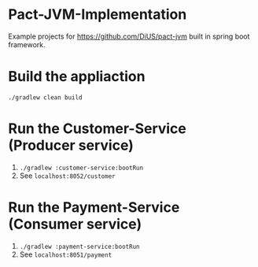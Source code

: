 # Pact-JVM-Implementation

Example projects for https://github.com/DiUS/pact-jvm built in spring boot framework.


# Build the appliaction
`./gradlew clean build`


# Run the Customer-Service (Producer service)
1. `./gradlew :customer-service:bootRun` 
2. See `localhost:8052/customer`

# Run the Payment-Service (Consumer service)
1. `./gradlew :payment-service:bootRun` 
2. See `localhost:8051/payment`
